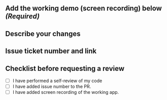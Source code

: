 ## **Add the working demo (screen recording) below _(Required)_**



## Describe your changes

## Issue ticket number and link

## Checklist before requesting a review
- [ ] I have performed a self-review of my code
- [ ] I have added issue number to the PR.
- [ ] I have added screen recording of the working app.
